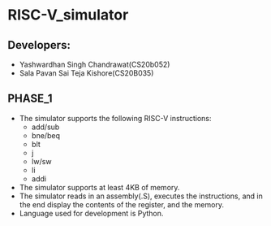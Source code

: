 # RISC-V_simulator

## Developers:

- Yashwardhan Singh Chandrawat(CS20b052)
-  Sala Pavan Sai Teja Kishore(CS20B035)

## PHASE_1

- The simulator supports the following RISC-V instructions:
    - add/sub
    - bne/beq
    - blt
    - j
    - lw/sw
    - li
    - addi
- The simulator supports at least 4KB of memory.
- The simulator reads in an assembly(.S), executes the instructions, and in the end display the contents of the register, and the memory.
- Language used for development is Python.
